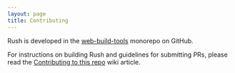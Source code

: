```yaml
---
layout: page
title: Contributing
---
```


Rush is developed in the [web-build-tools](https://github.com/Microsoft/web-build-tools/)
monorepo on GitHub.

For instructions on building Rush and guidelines for submitting PRs, please read the
[Contributing to this repo](https://github.com/Microsoft/web-build-tools/wiki/Contributing-to-this-repo)
wiki article.
